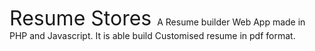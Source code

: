 <font size="6"> Resume Stores </font>
A Resume builder Web App made in PHP and Javascript. It is able build Customised resume in pdf format.
